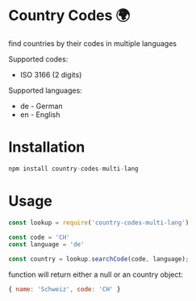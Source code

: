 # Country Codes 🌍
find countries by their codes in multiple languages

Supported codes:  
* ISO 3166 (2 digits)

Supported languages:
* de - German
* en - English

# Installation
```js
npm install country-codes-multi-lang
```
# Usage
```js
const lookup = require('country-codes-multi-lang')

const code = 'CH'
const language = 'de'

const country = lookup.searchCode(code, language);
```

function will return either a null or an country object:
```js
{ name: 'Schweiz', code: 'CH' }
```
